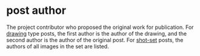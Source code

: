 # post author

The project contributor who proposed the original work for publication. For [drawing](./drawing.md) type posts, the
first author is the author of the drawing, and the second author is the author of the original post. For
[shot-set](./shot-set.md) posts, the authors of all images in the set are listed.

